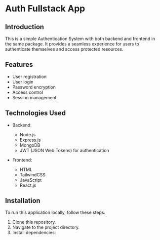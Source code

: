 # Auth Fullstack App

## Introduction

This is a simple Authentication System with both backend and frontend in the same package. It provides a seamless experience for users to authenticate themselves and access protected resources.

## Features

- User registration
- User login
- Password encryption
- Access control
- Session management

## Technologies Used

- Backend:
  - Node.js
  - Express.js
  - MongoDB
  - JWT (JSON Web Tokens) for authentication

- Frontend:
  - HTML
  - TailwindCSS
  - JavaScript
  - React.js

## Installation

To run this application locally, follow these steps:

1. Clone this repository.
2. Navigate to the project directory.
3. Install dependencies:
